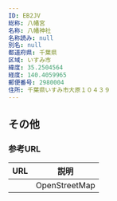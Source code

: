 ```yaml
---
ID: EB2JV
総称: 八幡宮
名称: 八幡神社
名称読み: null
別名: null
都道府県: 千葉県
区域: いすみ市
緯度: 35.2504564
経度: 140.4059965
郵便番号: 2980004
住所: 千葉県いすみ市大原１０４３９
---
```


## その他

### 参考URL

| URL | 説明          |
| --- | ------------- |
|     | OpenStreetMap |
